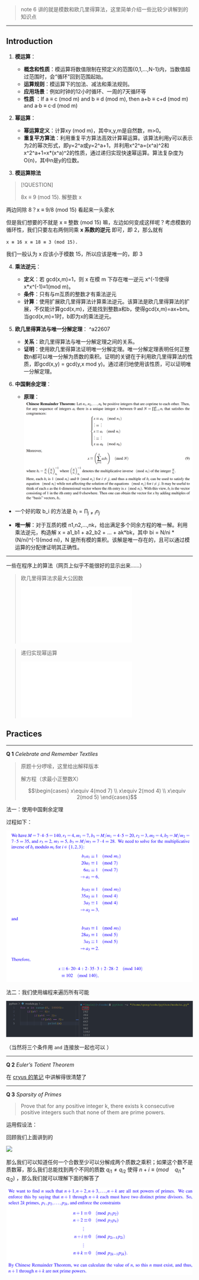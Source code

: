 

> note 6 讲的就是模数和欧几里得算法，这里简单介绍一些比较少讲解到的知识点

---

## Introduction

1. **模运算**：
    
    - **概念和性质**：模运算将数值限制在预定义的范围{0,1,…,N-1}内，当数值超过范围时，会“循环”回到范围起始。
    - **运算规则**：模运算下的加法、减法和乘法规则。
    - **应用场景**：例如时钟的12小时循环、一周的7天循环等
    - **性质** ：If a ≡ c (mod m) and b ≡ d (mod m), then a+b ≡ c+d (mod m) and a·b ≡ c·d (mod m) 

2. **幂运算**：
    
    - **幂运算定义**：计算xy (mod m)，其中x,y,m是自然数，m>0。
    - **重复平方算法**：利用重复平方算法高效计算幂运算。该算法利用y可以表示为2的幂次形式，即y=2^a或y=2^a+1，并利用x^2^a=(x^a)^2和x^2^a+1=x*(x^a)^2的性质，通过递归实现快速幂运算。算法复杂度为O(n)，其中n是y的位数。

3. **模运算除法**

> [!QUESTION]
>
> 8x ≡ 9 (mod 15). 解整数 x

两边同除 8？x ≡ 9/8 (mod 15) 看起来一头雾水

但是我们想要的不就是 x ≡ 整数 (mod 15) 嘛，左边如何变成这样呢？考虑模数的循环性，我们只要左右两侧同乘 **x 系数的逆元** 即可，即 2，那么就有 

`x ≡ 16 x ≡ 18 ≡ 3 (mod 15).`

我们一般认为 x 应该小于模数 15，所以应该是唯一的，即 3

4. **乘法逆元**：
    
    - **定义**：若 gcd(x,m)=1，则 x 在模 m 下存在唯一逆元 x^(-1)使得 x\*x^(-1)≡1(mod m)。
    - **条件**：只有与m互质的整数才有乘法逆元
    - **计算**：使用扩展欧几里得算法计算乘法逆元。该算法是欧几里得算法的扩展，不仅能计算gcd(x,m)，还能找到整数a和b，使得gcd(x,m)=ax+bm。当gcd(x,m)=1时，b即为x的乘法逆元。
  
5. **欧几里得算法与唯一分解定理**： ^a22607
    
    - **关系**：欧几里得算法与唯一分解定理之间的关系。
    - **证明**：使用欧几里得算法证明唯一分解定理。唯一分解定理表明任何正整数n都可以唯一分解为质数的乘积。证明的关键在于利用欧几里得算法的性质，即gcd(x,y) = gcd(y,x mod y)。通过递归地使用该性质，可以证明唯一分解定理。


6. **中国剩余定理**：
    
    - **原理**：
![](attachments/06-Modular%20Arithmetic-2.png)
    
  - 一个好的取 b_i 的方法是 $b_{i} = \prod_{j\neq i}n_{j}$ 
    
  - **唯一解**：对于互质的模 n1,n2,…,nk，给出满足多个同余方程的唯一解。利用乘法逆元，构造解 x = a1_b1 + a2_b2 + … + ak\*bk，其中 bi = N/ni * (N/ni)^(-1)(mod ni)，N 是所有模的乘积。该解是唯一存在的，且可以通过模运算的分配律证明其正确性。

---

一些在程序上的算法（网页上似乎不能很好的显示出来……）

> 欧几里得算法求最大公因数
>
> ![](attachments/gcd.h)

> 递归实现幂运算
>
>  ![Pow.h](attachments/Pow.h)

## Practices

---
**Q 1** _Celebrate and Remember Textiles_

> 原题十分啰嗦，这里给出解释版本
>
> 解方程（求最小正整数X）
>
> $$\begin{cases}
x\equiv 4(mod 7) \\ x\equiv 2(mod 4) \\ x\equiv 2(mod 5)
\end{cases}$$

法一：使用中国剩余定理

过程如下：

![](attachments/06-Modular%20Arithmetic.png)

法二：我们使用编程来遍历所有可能

![](attachments/06-Modular%20Arithmetic-1.png)

（当然将三个条件用 `and` 连接放一起也可以 ）

---

**Q 2** _Euler’s Totient Theorem_

在 [cryus 的笔记](https://cyrus28214.top/post/7bd4548aa0da/) 中讲解得很清楚了

---
**Q 3** _Sparsity of Primes_

> Prove that for any positive integer k, there exists k consecutive positive integers such that none of them are prime powers.

运用假设法：

回顾我们上面讲到的

![](#^a22607)

那么我们可以知道任何一个合数至少可以分解成两个质数之乘积；如果这个数不是质数幂，那么我们总能找到两个不同的质数 $q_{i 1} \neq q_{i 2}$ 使得 $n+i \equiv (mod\quad q_{i 1}*q_{i 2})$ ，那么我们就可以理解下面的解答了

![](attachments/06-Modular%20Arithmetic-3.png)